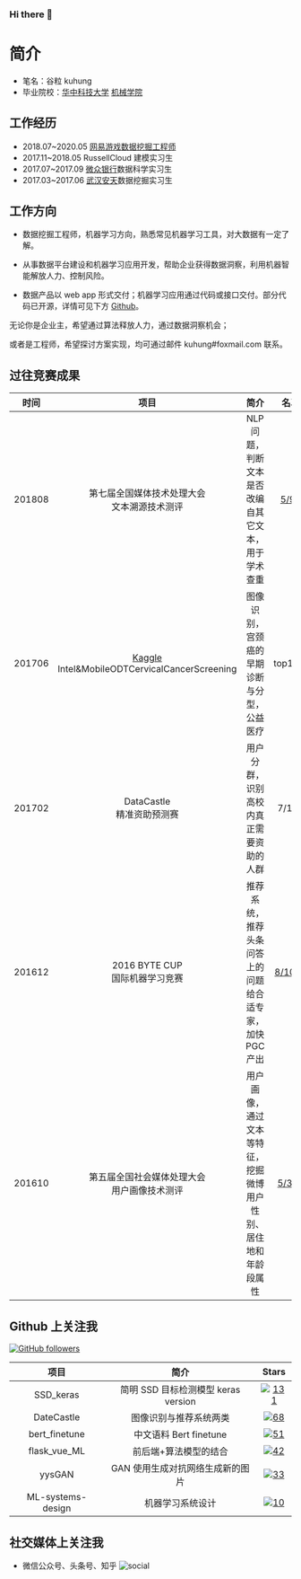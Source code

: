 ### Hi there 👋

<!--
**kuhung/kuhung** is a ✨ _special_ ✨ repository because its `README.md` (this file) appears on your GitHub profile.

Here are some ideas to get you started:

- 🔭 I’m currently working on ...
- 🌱 I’m currently learning ...
- 👯 I’m looking to collaborate on ...
- 🤔 I’m looking for help with ...
- 💬 Ask me about ...
- 📫 How to reach me: ...
- 😄 Pronouns: ...
- ⚡ Fun fact: ...
-->

# 简介

- 笔名：谷粒 kuhung
- 毕业院校：[华中科技大学](https://www.hust.edu.cn/) [机械学院](http://mse.hust.edu.cn/)



## 工作经历

- 2018.07~2020.05 [网易游戏](https://game.163.com/)[数据挖掘工程师](https://kuhungio.me/2019/what-is-data-mining/)
- 2017.11~2018.05 RussellCloud 建模实习生
- 2017.07~2017.09 [微众银行](https://webank.com/)数据科学实习生
- 2017.03~2017.06 [武汉安天](https://www.avlsec.com/zh-hans/home)数据挖掘实习生


## 工作方向

- 数据挖掘工程师，机器学习方向，熟悉常见机器学习工具，对大数据有一定了解。

- 从事数据平台建设和机器学习应用开发，帮助企业获得数据洞察，利用机器智能解放人力、控制风险。

- 数据产品以 web app  形式交付；机器学习应用通过代码或接口交付。部分代码已开源，详情可见下方 [Github](#github)。

无论你是企业主，希望通过算法释放人力，通过数据洞察机会；

或者是工程师，希望探讨方案实现，均可通过邮件 kuhung#foxmail.com 联系。

<!--

## 兴趣方向

- 机器学习前后端及交付落地所涉及技术：Docker、AutoML 、数据可视化等。
- 泛领域学界研究及工程化进展：包括机器视觉、自然语言处理、计算广告等。
- 其它兴趣爱好：经济学社会学读物、写作分享...

-->

## 过往竞赛成果
<!--

| 时间 | 项目 | 简介 | 名次 |
| :-: | :-: | :-: | :-: |
| 201808 | 第七届全国媒体技术处理大会文本溯源技术测评 | NLP 问题，判断文本是否改编自其它文本，用于学术查重 | 5/95 |
| 201706 | Kaggle Intel&MobileODTCervicalCancerScreening | 图像识别，宫颈癌的早期诊断与分型，公益医疗 | top10% |
| 201702 | DataCastle 精准资助预测赛 | 用户分群，识别高校内真正需要资助的人群 | 7/124 |
| 201612 | 2016 BYTE CUP 国际机器学习竞赛 | 推荐系统，推荐头条问答上的问题给合适专家，加快 PGC 产出| 8/1029 |
| 201610 | 第五届全国社会媒体处理大会用户画像技术测评 | 用户画像，通过文本等特征，挖掘微博用户性别、居住地和年龄段属性 | 5/373  |
-->
<center>

| 时间 | 项目 | 简介 | 名次 |
| :-: | :-: | :-: | :-: |
| 201808 | 第七届全国媒体技术处理大会<br>文本溯源技术测评 | NLP 问题，判断文本是否改编自其它文本，用于学术查重 | [5/95](https://smp2018.cips-smp.org/rewards.html) |
| 201706 | [Kaggle](https://kaggle.com)<br>Intel&MobileODTCervicalCancerScreening | 图像识别，宫颈癌的早期诊断与分型，公益医疗 | top10% |
| 201702 | DataCastle<br>精准资助预测赛 | 用户分群，识别高校内真正需要资助的人群 | 7/124 |
| 201612 | 2016 BYTE CUP<br>国际机器学习竞赛 | 推荐系统，推荐头条问答上的问题给合适专家，加快 PGC 产出| [8/1029](https://biendata.com/competition/bytecup2016/final-leaderboard/) |
| 201610 | 第五届全国社会媒体处理大会<br>用户画像技术测评 | 用户画像，通过文本等特征，挖掘微博用户性别、居住地和年龄段属性 | [5/373](https://www.cips-smp.org/smp2016/public/cup.html) |

</center>

## <span id="github">Github 上关注我</span> 
[![GitHub followers](https://img.shields.io/github/followers/kuhung.svg?&label=Follow&maxAge=2592000)](https://github.com/kuhung)

<center>

| 项目 | 简介 | Stars |
| :-: | :-: | :-: |
| SSD_keras | 简明 SSD 目标检测模型 keras version | [![131](https://img.shields.io/github/stars/kuhung/SSD_keras)](https://github.com/kuhung/SSD_keras) |
| DateCastle | 图像识别与推荐系统两类 | [![68](https://img.shields.io/github/stars/kuhung/DateCastle)](https://github.com/kuhung/DateCastle) |
| bert_finetune| 中文语料 Bert finetune | [![51](https://img.shields.io/github/stars/kuhung/bert_finetune)](https://github.com/kuhung/bert_finetune) |
| flask_vue_ML| 前后端+算法模型的结合 |[![42](https://img.shields.io/github/stars/kuhung/flask_vue_ML)](https://github.com/kuhung/yysGAN) |
| yysGAN | GAN 使用生成对抗网络生成新的图片 | [![33](https://img.shields.io/github/stars/kuhung/yysGAN)](https://github.com/kuhung/yysGAN) |
| ML-systems-design | 机器学习系统设计 | [![10](https://img.shields.io/github/stars/kuhung/machine-learning-systems-design)](https://github.com/kuhung/machine-learning-systems-design) |

</center>


## 社交媒体上关注我
- 微信公众号、头条号、知乎
  ![social](https://kuhungio.me/images/post/social.jpg)

